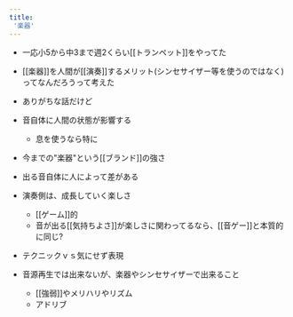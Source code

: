 ```yaml
---
title:
 '楽器'
---
```


- 一応小5から中3まで週2くらい[[トランペット]]をやってた
- [[楽器]]を人間が[[演奏]]するメリット(シンセサイザー等を使うのではなく)ってなんだろうって考えた
- ありがちな話だけど

- 音自体に人間の状態が影響する
    - 息を使うなら特に
- 今までの"楽器"という[[ブランド]]の強さ
- 出る音自体に人によって差がある
- 演奏側は、成長していく楽しさ
    - [[ゲーム]]的
    - 音が出る[[気持ちよさ]]が楽しさに関わってるなら、[[音ゲー]]と本質的に同じ?
- テクニックｖｓ気にせず表現

- 音源再生では出来ないが、楽器やシンセサイザーで出来ること
    - [[強弱]]やメリハリやリズム
    - アドリブ